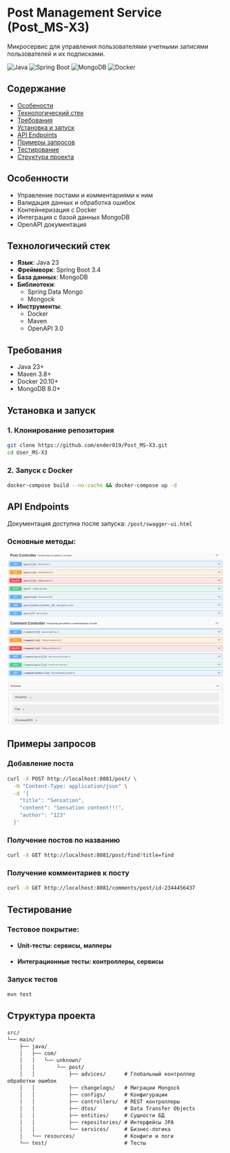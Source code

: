 # Post Management Service (Post_MS-X3)
Микросервис для управления пользователями учетными записями пользователей и их подписками.

![Java](https://img.shields.io/badge/Java-17-blue)
![Spring Boot](https://img.shields.io/badge/Spring_Boot-3.1-green)
![MongoDB](https://img.shields.io/badge/MongoDB-8-green)
![Docker](https://img.shields.io/badge/Docker-✓-lightblue)

## Содержание
- [Особености](#особенности)
- [Технологический стек](#технологический-стек)
- [Требования](#требования)
- [Установка и запуск](#установка-и-запуск)
- [API Endpoints](#api-endpoints)
- [Примеры запросов](#примеры-запросов)
- [Тестирование](#тестирование)
- [Структура проекта](#структура-проекта)

## Особенности
- Управление постами и комментариями к ним
- Валидация данных и обработка ошибок
- Контейнеризация с Docker
- Интеграция с базой данных MongoDB
- OpenAPI документация

## Технологический стек
- **Язык**: Java 23
- **Фреймворк**: Spring Boot 3.4
- **База данных**: MongoDB
- **Библиотеки**:
    - Spring Data Mongo
    - Mongock
- **Инструменты**:
    - Docker
    - Maven
    - OpenAPI 3.0

## Требования
- Java 23+
- Maven 3.8+
- Docker 20.10+
- MongoDB 8.0+

## Установка и запуск

### 1. Клонирование репозитория
```bash
git clone https://github.com/ender019/Post_MS-X3.git
cd User_MS-X3
```
### 2. Запуск с Docker
```bash
docker-compose build --no-cache && docker-compose up -d
```

## API Endpoints
Документация доступна после запуска: ```/post/swagger-ui.html```

### Основные методы:
![img.png](readme_files/img.png)

## Примеры запросов
### Добавление поста
```bash
curl -X POST http://localhost:8081/post/ \
  -H "Content-Type: application/json" \
  -d '{
    "title": "Sensation",
    "content": "Sensation content!!!",
    "author": "123"
  }'
```

### Получение постов по названию
```bash
curl -X GET http://localhost:8081/post/find?title=find
```
### Получение комментариев к посту
```bash
curl -X GET http://localhost:8081/comments/post/id-2344456437
```

## Тестирование
### Тестовое покрытие:

- #### Unit-тесты: сервисы, мапперы
- #### Интеграционные тесты: контроллеры, сервисы

### Запуск тестов

```bash
mvn test
```

## Структура проекта
```
src/
└── main/
    ├── java/
    │   ├── com/
    │   │   └── unknown/
    │   │       └── post/
    │   │           ├── advices/      # Глобальный контроллер обработки ошибок
    │   │           ├── changelogs/   # Миграции Mongock
    │   │           ├── configs/      # Конфигурации
    │   │           ├── controllers/  # REST контроллеры
    │   │           ├── dtos/         # Data Transfer Objects
    │   │           ├── entities/     # Сущности БД
    │   │           ├── repositories/ # Интерфейсы JPA
    │   │           └── services/     # Бизнес-логика
    │   └── resources/                # Конфиги и логи
    └── test/                         # Тесты
```
